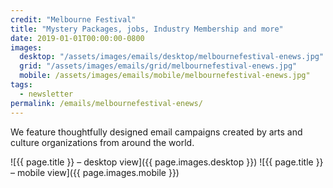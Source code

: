 ```yaml
---
credit: "Melbourne Festival"
title: "Mystery Packages, jobs, Industry Membership and more"
date: 2019-01-01T00:00:00-0800
images:
  desktop: "/assets/images/emails/desktop/melbournefestival-enews.jpg"
  grid: "/assets/images/emails/grid/melbournefestival-enews.jpg"
  mobile: /assets/images/emails/mobile/melbournefestival-enews.jpg"
tags:
  - newsletter
permalink: /emails/melbournefestival-enews/
---
```

We feature thoughtfully designed email campaigns created by arts and culture organizations from around the world.

![{{ page.title }} – desktop view]({{ page.images.desktop }})
![{{ page.title }} – mobile view]({{ page.images.mobile }})
